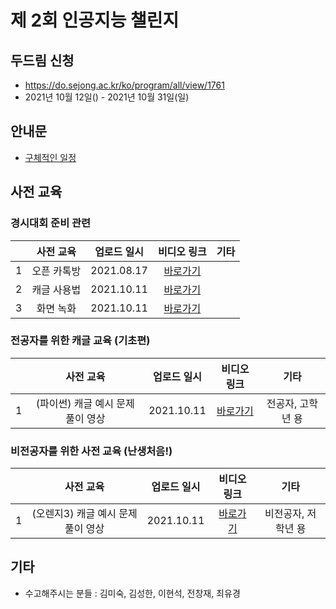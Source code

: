 # 제 2회 인공지능 챌린지

## 두드림 신청
- https://do.sejong.ac.kr/ko/program/all/view/1761
- 2021년 10월 12일() - 2021년 10월 31일(일)
 
## 안내문
- [구체적인 일정](https://github.com/SejongAI-Challenge/2021.AI.Challenge/blob/main/Schedule.md)

## 사전 교육 
### 경시대회 준비 관련
| | 사전 교육 | 업로드 일시 | 비디오 링크 | 기타 | 
|:--:|:--:|:--:|:--:|:--:|
| 1 | 오픈 카톡방  |  2021.08.17  | [바로가기](https://open.kakao.com/o/gzPCsMud) | |
| 2 | 캐글 사용법  |  2021.10.11 | [바로가기](https://github.com/SejongAI-Challenge/2021.AI.Challenge/issues/1) | |
| 3 | 화면 녹화   |  2021.10.11 | [바로가기](https://github.com/SejongAI-Challenge/2021.AI.Challenge/issues/3) | |


### 전공자를 위한 캐글 교육 (기초편)
| | 사전 교육 | 업로드 일시 | 비디오 링크 | 기타 | 
|:--:|:--:|:--:|:--:|:--:|
| 1 | (파이썬) 캐글 예시 문제 풀이 영상  |  2021.10.11 | [바로가기](https://github.com/SejongAI-Challenge/2021.AI.Challenge/issues/2) | 전공자, 고학년 용  |

### 비전공자를 위한 사전 교육 (난생처음!)
| | 사전 교육 | 업로드 일시 | 비디오 링크 | 기타 | 
|:--:|:--:|:--:|:--:|:--:|
| 1 | (오렌지3) 캐글 예시 문제 풀이 영상 |  2021.10.11  | [바로가기](https://github.com/SejongAI-Challenge/2021.AI.Challenge/issues/4) | 비전공자, 저학년 용|



## 기타
- 수고해주시는 분들 : 김미숙, 김성한, 이현석, 전창재, 최유경


